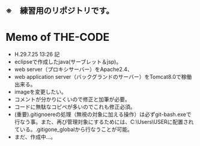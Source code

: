 ## ※　練習用のリポジトリです。
# Memo of THE-CODE

* H.29.7.25 13:26 記
* eclipseで作成したjava(サーブレット＆jsp)。
* web server（プロキシサーバー）をApache2.4、
* web application server（バックグランドのサーバー）をTomcat8.0で稼働出来る。
* imageを変更したい。
* コメントが分かりにくいので修正と加筆が必要。
* コードに無駄なコピペが多いのでこれも修正必須。
* (重要).gitignoereの処理（無視の対象に加える操作）は必ずgit-bash.exeで行なう事。また、再び管理対象にするためには、C:\Users\USERに配置されている。.gitigone_globalから行なうことが可能。
* まだ、作成中...。
